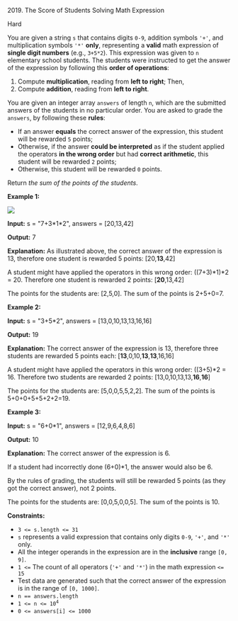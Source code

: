 2019\. The Score of Students Solving Math Expression

Hard

You are given a string `s` that contains digits `0-9`, addition symbols `'+'`, and multiplication symbols `'*'` **only**, representing a **valid** math expression of **single digit numbers** (e.g., `3+5*2`). This expression was given to `n` elementary school students. The students were instructed to get the answer of the expression by following this **order of operations**:

1.  Compute **multiplication**, reading from **left to right**; Then,
2.  Compute **addition**, reading from **left to right**.

You are given an integer array `answers` of length `n`, which are the submitted answers of the students in no particular order. You are asked to grade the `answers`, by following these **rules**:

*   If an answer **equals** the correct answer of the expression, this student will be rewarded `5` points;
*   Otherwise, if the answer **could be interpreted** as if the student applied the operators **in the wrong order** but had **correct arithmetic**, this student will be rewarded `2` points;
*   Otherwise, this student will be rewarded `0` points.

Return _the sum of the points of the students_.

**Example 1:**

![](https://leetcode-in-java.github.io/src/main/java/g2001_2100/s2019_the_score_of_students_solving_math_expression/student_solving_math.png)

**Input:** s = "7+3\*1\*2", answers = [20,13,42]

**Output:** 7

**Explanation:** As illustrated above, the correct answer of the expression is 13, therefore one student is rewarded 5 points: [20,**13**,42] 

A student might have applied the operators in this wrong order: ((7+3)\*1)\*2 = 20. Therefore one student is rewarded 2 points: [**20**,13,42] 

The points for the students are: [2,5,0]. The sum of the points is 2+5+0=7.

**Example 2:**

**Input:** s = "3+5\*2", answers = [13,0,10,13,13,16,16]

**Output:** 19

**Explanation:** The correct answer of the expression is 13, therefore three students are rewarded 5 points each: [**13**,0,10,**13**,**13**,16,16]

A student might have applied the operators in this wrong order: ((3+5)\*2 = 16. Therefore two students are rewarded 2 points: [13,0,10,13,13,**16**,**16**] 

The points for the students are: [5,0,0,5,5,2,2]. The sum of the points is 5+0+0+5+5+2+2=19.

**Example 3:**

**Input:** s = "6+0\*1", answers = [12,9,6,4,8,6]

**Output:** 10

**Explanation:** The correct answer of the expression is 6. 

If a student had incorrectly done (6+0)\*1, the answer would also be 6. 

By the rules of grading, the students will still be rewarded 5 points (as they got the correct answer), not 2 points. 

The points for the students are: [0,0,5,0,0,5]. The sum of the points is 10.

**Constraints:**

*   `3 <= s.length <= 31`
*   `s` represents a valid expression that contains only digits `0-9`, `'+'`, and `'*'` only.
*   All the integer operands in the expression are in the **inclusive** range `[0, 9]`.
*   `1 <=` The count of all operators (`'+'` and `'*'`) in the math expression `<= 15`
*   Test data are generated such that the correct answer of the expression is in the range of `[0, 1000]`.
*   `n == answers.length`
*   <code>1 <= n <= 10<sup>4</sup></code>
*   `0 <= answers[i] <= 1000`